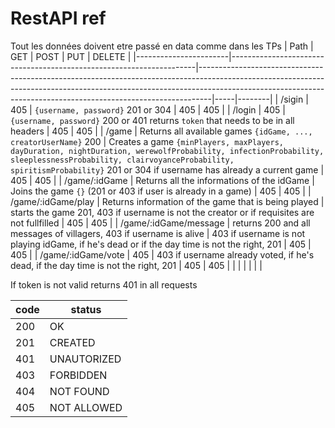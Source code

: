# RestAPI ref
Tout les données doivent etre passé en data comme dans les TPs
| Path                  | GET                                                                 | POST                                                                                                                                                                                                                                        | PUT | DELETE |
|-----------------------|---------------------------------------------------------------------|---------------------------------------------------------------------------------------------------------------------------------------------------------------------------------------------------------------------------------------------|-----|--------|
| /sigin                | 405                                                                 | `{username, password}` 201 or 304                                                                                                                                                                                                           | 405 | 405    |
| /login                | 405                                                                 | `{username, password}` 200 or 401 returns `token` that needs to be in all headers                                                                                                                                                           | 405 | 405    |
| /game                 | Returns all available games `{idGame, ..., creatorUserName}` 200    | Creates a game `{minPlayers, maxPlayers, dayDuration, nightDuration, werewolfProbability, infectionProbability, sleeplessnessProbability, clairvoyanceProbability, spiritismProbability}` 201 or 304 if username has already a current game | 405 | 405    |
| /game/:idGame         | Returns all the informations of the idGame                          | Joins the game `{}` (201 or 403 if user is already in a game)                                                                                                                                                                               | 405 | 405    |
| /game/:idGame/play    | Returns information of the game that is being played                | starts the game 201, 403 if username is not the creator or if requisites are not fullfilled                                                                                                                                                 | 405 | 405    |
| /game/:idGame/message | returns 200 and all messages of villagers, 403 if username is alive | 403 if username is not playing idGame, if he's dead or if the day time is not the right, 201                                                                                                                                                | 405 | 405    |
| /game/:idGame/vote    | 405                                                                 | 403 if username already voted, if he's dead, if the day time is not the right, 201                                                                                                                                                          | 405 | 405    |
|                       |                                                                     |                                                                                                                                                                                                                                             |     |        |


If token is not valid returns 401 in all requests 

| code | status      |
|------|-------------|
| 200  | OK          |
| 201  | CREATED     |
| 401  | UNAUTORIZED |
| 403  | FORBIDDEN   |
| 404  | NOT FOUND   |
| 405  | NOT ALLOWED |

